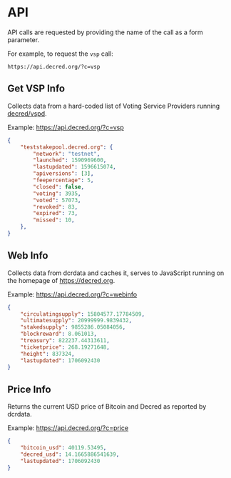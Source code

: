 # API

API calls are requested by providing the name of the call as a form parameter.

For example, to request the `vsp` call:

```no-highlight
https://api.decred.org/?c=vsp
```

## Get VSP Info

Collects data from a hard-coded list of Voting Service Providers running
[decred/vspd](https://github.com/decred/vspd).

Example: <https://api.decred.org/?c=vsp>

```json
{
    "teststakepool.decred.org": {
        "network": "testnet",
        "launched": 1590969600,
        "lastupdated": 1596615074,
        "apiversions": [3],
        "feepercentage": 5,
        "closed": false,
        "voting": 3935,
        "voted": 57073,
        "revoked": 83,
        "expired": 73,
        "missed": 10,
    },
}
```

## Web Info

Collects data from dcrdata and caches it, serves to JavaScript running on the
homepage of <https://decred.org>.

Example: <https://api.decred.org/?c=webinfo>

```json
{
    "circulatingsupply": 15804577.17784509,
    "ultimatesupply": 20999999.9839432,
    "stakedsupply": 9855286.05084056,
    "blockreward": 8.061013,
    "treasury": 822237.44313611,
    "ticketprice": 268.19271648,
    "height": 837324,
    "lastupdated": 1706092430
}
```

## Price Info

Returns the current USD price of Bitcoin and Decred as reported by dcrdata.

Example: <https://api.decred.org/?c=price>

```json
{
    "bitcoin_usd": 40119.53495,
    "decred_usd": 14.1665886541639,
    "lastupdated": 1706092430
}
```
